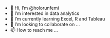 - 👋 Hi, I’m @holorunfemi
- 👀 I’m interested in data analytics
- 🌱 I’m currently learning Excel, R and Tableau
- 💞️ I’m looking to collaborate on ...
- 📫 How to reach me ...

<!---
holorunfemi/holorunfemi is a ✨ special ✨ repository because its `README.md` (this file) appears on your GitHub profile.
You can click the Preview link to take a look at your changes.
--->
